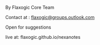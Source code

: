 By Flaxogic Core Team 

Contact at : flaxogic@groups.outlook.com

Open for suggestions

live at: flaxogic.github.io/nexanotes
